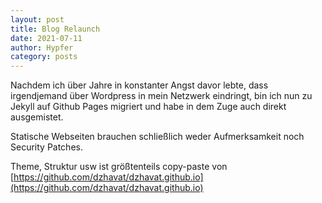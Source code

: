 ```yaml
---
layout: post
title: Blog Relaunch
date: 2021-07-11
author: Hypfer
category: posts
---
```


Nachdem ich über Jahre in konstanter Angst davor lebte, dass irgendjemand über Wordpress in mein Netzwerk eindringt,
bin ich nun zu Jekyll auf Github Pages migriert und habe in dem Zuge auch direkt ausgemistet.

Statische Webseiten brauchen schließlich weder Aufmerksamkeit noch Security Patches.

Theme, Struktur usw ist größtenteils copy-paste von [https://github.com/dzhavat/dzhavat.github.io](https://github.com/dzhavat/dzhavat.github.io)
